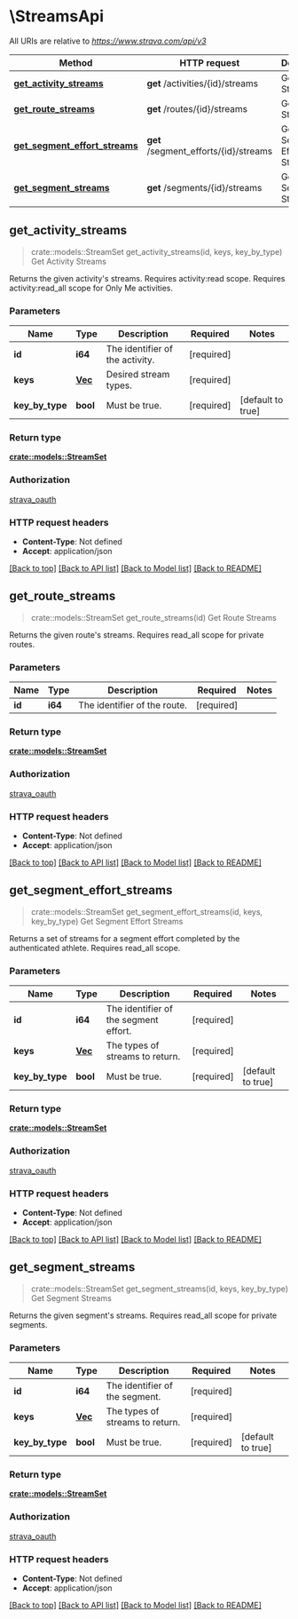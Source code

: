 # \StreamsApi

All URIs are relative to *https://www.strava.com/api/v3*

Method | HTTP request | Description
------------- | ------------- | -------------
[**get_activity_streams**](StreamsApi.md#get_activity_streams) | **get** /activities/{id}/streams | Get Activity Streams
[**get_route_streams**](StreamsApi.md#get_route_streams) | **get** /routes/{id}/streams | Get Route Streams
[**get_segment_effort_streams**](StreamsApi.md#get_segment_effort_streams) | **get** /segment_efforts/{id}/streams | Get Segment Effort Streams
[**get_segment_streams**](StreamsApi.md#get_segment_streams) | **get** /segments/{id}/streams | Get Segment Streams



## get_activity_streams

> crate::models::StreamSet get_activity_streams(id, keys, key_by_type)
Get Activity Streams

Returns the given activity's streams. Requires activity:read scope. Requires activity:read_all scope for Only Me activities.

### Parameters


Name | Type | Description  | Required | Notes
------------- | ------------- | ------------- | ------------- | -------------
**id** | **i64** | The identifier of the activity. | [required] |
**keys** | [**Vec<String>**](String.md) | Desired stream types. | [required] |
**key_by_type** | **bool** | Must be true. | [required] |[default to true]

### Return type

[**crate::models::StreamSet**](StreamSet.md)

### Authorization

[strava_oauth](../README.md#strava_oauth)

### HTTP request headers

- **Content-Type**: Not defined
- **Accept**: application/json

[[Back to top]](#) [[Back to API list]](../README.md#documentation-for-api-endpoints) [[Back to Model list]](../README.md#documentation-for-models) [[Back to README]](../README.md)


## get_route_streams

> crate::models::StreamSet get_route_streams(id)
Get Route Streams

Returns the given route's streams. Requires read_all scope for private routes.

### Parameters


Name | Type | Description  | Required | Notes
------------- | ------------- | ------------- | ------------- | -------------
**id** | **i64** | The identifier of the route. | [required] |

### Return type

[**crate::models::StreamSet**](StreamSet.md)

### Authorization

[strava_oauth](../README.md#strava_oauth)

### HTTP request headers

- **Content-Type**: Not defined
- **Accept**: application/json

[[Back to top]](#) [[Back to API list]](../README.md#documentation-for-api-endpoints) [[Back to Model list]](../README.md#documentation-for-models) [[Back to README]](../README.md)


## get_segment_effort_streams

> crate::models::StreamSet get_segment_effort_streams(id, keys, key_by_type)
Get Segment Effort Streams

Returns a set of streams for a segment effort completed by the authenticated athlete. Requires read_all scope.

### Parameters


Name | Type | Description  | Required | Notes
------------- | ------------- | ------------- | ------------- | -------------
**id** | **i64** | The identifier of the segment effort. | [required] |
**keys** | [**Vec<String>**](String.md) | The types of streams to return. | [required] |
**key_by_type** | **bool** | Must be true. | [required] |[default to true]

### Return type

[**crate::models::StreamSet**](StreamSet.md)

### Authorization

[strava_oauth](../README.md#strava_oauth)

### HTTP request headers

- **Content-Type**: Not defined
- **Accept**: application/json

[[Back to top]](#) [[Back to API list]](../README.md#documentation-for-api-endpoints) [[Back to Model list]](../README.md#documentation-for-models) [[Back to README]](../README.md)


## get_segment_streams

> crate::models::StreamSet get_segment_streams(id, keys, key_by_type)
Get Segment Streams

Returns the given segment's streams. Requires read_all scope for private segments.

### Parameters


Name | Type | Description  | Required | Notes
------------- | ------------- | ------------- | ------------- | -------------
**id** | **i64** | The identifier of the segment. | [required] |
**keys** | [**Vec<String>**](String.md) | The types of streams to return. | [required] |
**key_by_type** | **bool** | Must be true. | [required] |[default to true]

### Return type

[**crate::models::StreamSet**](StreamSet.md)

### Authorization

[strava_oauth](../README.md#strava_oauth)

### HTTP request headers

- **Content-Type**: Not defined
- **Accept**: application/json

[[Back to top]](#) [[Back to API list]](../README.md#documentation-for-api-endpoints) [[Back to Model list]](../README.md#documentation-for-models) [[Back to README]](../README.md)

